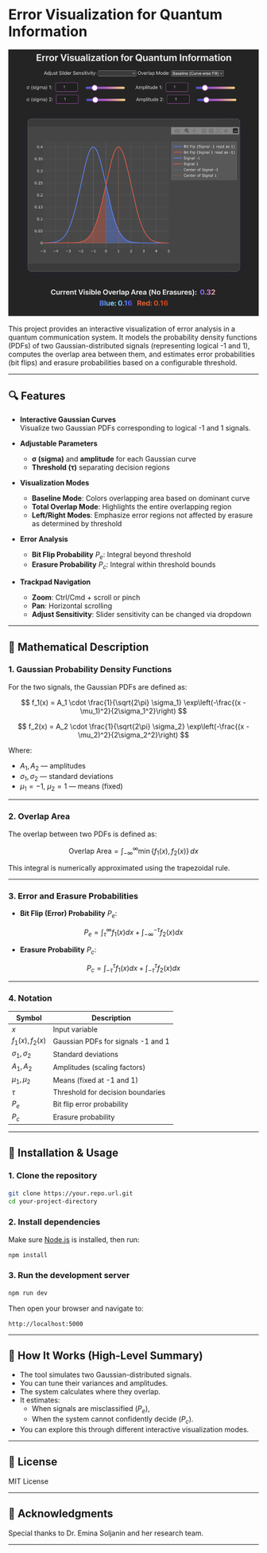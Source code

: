 # Error Visualization for Quantum Information

![Quantum Error Visualization](quantum-error-viz.png)

This project provides an interactive visualization of error analysis in a quantum communication system. It models the probability density functions (PDFs) of two Gaussian-distributed signals (representing logical -1 and 1), computes the overlap area between them, and estimates error probabilities (bit flips) and erasure probabilities based on a configurable threshold.

---

## 🔍 Features

- **Interactive Gaussian Curves**  
  Visualize two Gaussian PDFs corresponding to logical -1 and 1 signals.

- **Adjustable Parameters**  
  - **σ (sigma)** and **amplitude** for each Gaussian curve  
  - **Threshold (τ)** separating decision regions

- **Visualization Modes**  
  - **Baseline Mode**: Colors overlapping area based on dominant curve  
  - **Total Overlap Mode**: Highlights the entire overlapping region  
  - **Left/Right Modes**: Emphasize error regions not affected by erasure as determined by threshold

- **Error Analysis**  
  - **Bit Flip Probability** $P_e$: Integral beyond threshold  
  - **Erasure Probability** $P_c$: Integral within threshold bounds

- **Trackpad Navigation**  
  - **Zoom**: Ctrl/Cmd + scroll or pinch  
  - **Pan**: Horizontal scrolling  
  - **Adjust Sensitivity**: Slider sensitivity can be changed via dropdown

---

## 🧮 Mathematical Description

### 1. Gaussian Probability Density Functions

For the two signals, the Gaussian PDFs are defined as:

$$
f_1(x) = A_1 \cdot \frac{1}{\sqrt{2\pi} \sigma_1} \exp\left(-\frac{(x - \mu_1)^2}{2\sigma_1^2}\right)
$$

$$
f_2(x) = A_2 \cdot \frac{1}{\sqrt{2\pi} \sigma_2} \exp\left(-\frac{(x - \mu_2)^2}{2\sigma_2^2}\right)
$$

Where:

- $A_1, A_2$ — amplitudes  
- $\sigma_1, \sigma_2$ — standard deviations  
- $\mu_1 = -1$, $\mu_2 = 1$ — means (fixed)

---

### 2. Overlap Area

The overlap between two PDFs is defined as:

$$
\text{Overlap Area} = \int_{-\infty}^{\infty} \min \left\{ f_1(x), f_2(x) \right\} \, dx
$$

This integral is numerically approximated using the trapezoidal rule.

---

### 3. Error and Erasure Probabilities

- **Bit Flip (Error) Probability** $P_e$:

$$
P_e = \int_{\tau}^{\infty} f_1(x) dx + \int_{-\infty}^{-\tau} f_2(x) dx
$$

- **Erasure Probability** $P_c$:

$$
P_c = \int_{-\tau}^{\tau} f_1(x) dx + \int_{-\tau}^{\tau} f_2(x) dx
$$

---

### 4. Notation

| Symbol       | Description                                |
|--------------|--------------------------------------------|
| $x$          | Input variable                             |
| $f_1(x), f_2(x)$ | Gaussian PDFs for signals -1 and 1     |
| $\sigma_1, \sigma_2$ | Standard deviations                |
| $A_1, A_2$   | Amplitudes (scaling factors)               |
| $\mu_1, \mu_2$ | Means (fixed at -1 and 1)                |
| $\tau$       | Threshold for decision boundaries          |
| $P_e$        | Bit flip error probability                 |
| $P_c$        | Erasure probability                        |

---

## 🚀 Installation & Usage

### 1. Clone the repository

```bash
git clone https://your.repo.url.git
cd your-project-directory
```

### 2. Install dependencies

Make sure [Node.js](https://nodejs.org/) is installed, then run:

```bash
npm install
```

### 3. Run the development server

```bash
npm run dev
```

Then open your browser and navigate to:

```
http://localhost:5000
```

---

## 🧠 How It Works (High-Level Summary)

- The tool simulates two Gaussian-distributed signals.
- You can tune their variances and amplitudes.
- The system calculates where they overlap.
- It estimates:
  - When signals are misclassified ($P_e$),
  - When the system cannot confidently decide ($P_c$).
- You can explore this through different interactive visualization modes.

---

## 📘 License

MIT License

---

## 💬 Acknowledgments

Special thanks to Dr. Emina Soljanin and her research team.

---
